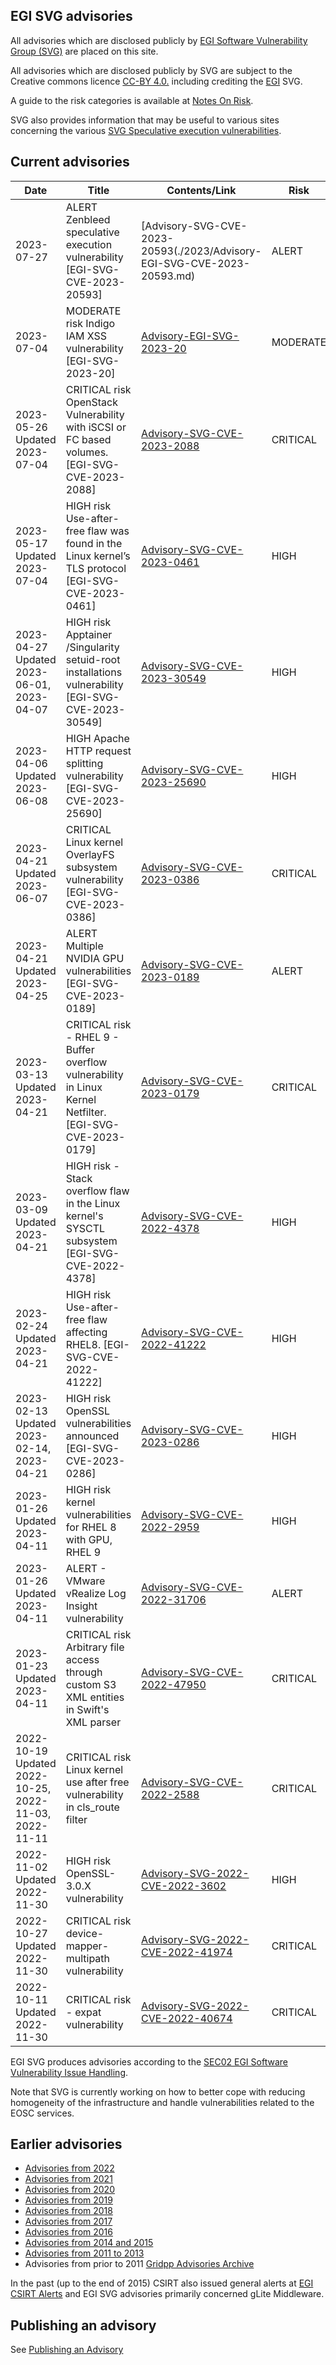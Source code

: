 ## EGI SVG advisories

All advisories which are disclosed publicly by
[EGI Software Vulnerability Group (SVG)](https://go.egi.eu/svg) are placed on
this site.

All advisories which are disclosed publicly by SVG are subject to the Creative
commons licence [CC-BY 4.0.](https://creativecommons.org/licenses/by/4.0/)
including crediting the [EGI](https://www.egi.eu/) SVG.

A guide to the risk categories is available at
[Notes On Risk](https://confluence.egi.eu/display/EGIBG/Notes+on+Risk).

SVG also provides information that may be useful to various sites concerning the
various
[SVG Speculative execution vulnerabilities](./2017/Speculative_Execution_Vulnerabilities.md).

## Current advisories

| Date                                                  | Title                                                                                                     | Contents/Link                                                             | Risk     | Status |
| ----------------------------------------------------- | --------------------------------------------------------------------------------------------------------- | ------------------------------------------------------------------------- | -------- | ------ |
| 2023-07-27                                            | ALERT Zenbleed speculative execution vulnerability  [EGI-SVG-CVE-2023-20593]                              | [Advisory-SVG-CVE-2023-20593(./2023/Advisory-EGI-SVG-CVE-2023-20593.md)    | ALERT |   |
| 2023-07-04                                            | MODERATE risk Indigo IAM XSS vulnerability [EGI-SVG-2023-20]                                              | [Advisory-EGI-SVG-2023-20](./2023/Advisory-EGI-SVG-2023-20.md)            | MODERATE | Fixed  |
| 2023-05-26 Updated 2023-07-04                         | CRITICAL risk OpenStack Vulnerability with iSCSI or FC based volumes. [EGI-SVG-CVE-2023-2088]             | [Advisory-SVG-CVE-2023-2088](./2023/Advisory-SVG-CVE-2023-2088.md)        | CRITICAL | Fixed  |
| 2023-05-17 Updated 2023-07-04                         | HIGH risk Use-after-free flaw was found in the Linux kernel’s TLS protocol [EGI-SVG-CVE-2023-0461]        | [Advisory-SVG-CVE-2023-0461](./2023/Advisory-SVG-CVE-2023-0461.md)        | HIGH     | Fixed  |
| 2023-04-27 Updated 2023-06-01, 2023-04-07             | HIGH risk Apptainer /Singularity setuid-root installations vulnerability [EGI-SVG-CVE-2023-30549]         | [Advisory-SVG-CVE-2023-30549](./2023/Advisory-SVG-CVE-2023-30549.md)      | HIGH     | Fixed  |
| 2023-04-06 Updated 2023-06-08                         | HIGH Apache HTTP request splitting vulnerability [EGI-SVG-CVE-2023-25690]                                 | [Advisory-SVG-CVE-2023-25690](./2023/Advisory-SVG-CVE-2023-25690.md)      | HIGH     | Fixed  |
| 2023-04-21 Updated 2023-06-07                         | CRITICAL Linux kernel OverlayFS subsystem vulnerability [EGI-SVG-CVE-2023-0386]                           | [Advisory-SVG-CVE-2023-0386](./2023/Advisory-SVG-CVE-2023-0386.md)        | CRITICAL | Fixed  |
| 2023-04-21 Updated 2023-04-25                         | ALERT Multiple NVIDIA GPU vulnerabilities [EGI-SVG-CVE-2023-0189]                                         | [Advisory-SVG-CVE-2023-0189](./2023/Advisory-SVG-CVE-2023-0189.md)        | ALERT    | Fixed  |
| 2023-03-13 Updated 2023-04-21                         | CRITICAL risk - RHEL 9 - Buffer overflow vulnerability in Linux Kernel Netfilter. [EGI-SVG-CVE-2023-0179] | [Advisory-SVG-CVE-2023-0179](./2023/Advisory-SVG-CVE-2023-0179.md)        | CRITICAL | Fixed  |
| 2023-03-09 Updated 2023-04-21                         | HIGH risk - Stack overflow flaw in the Linux kernel's SYSCTL subsystem [EGI-SVG-CVE-2022-4378]            | [Advisory-SVG-CVE-2022-4378](./2023/Advisory-SVG-CVE-2022-4378.md)        | HIGH     | Fixed  |
| 2023-02-24 Updated 2023-04-21                         | HIGH risk Use-after-free flaw affecting RHEL8. [EGI-SVG-CVE-2022-41222]                                   | [Advisory-SVG-CVE-2022-41222](./2023/Advisory-SVG-CVE-2022-41222.md)      | HIGH     | Fixed  |
| 2023-02-13 Updated 2023-02-14, 2023-04-21             | HIGH risk OpenSSL vulnerabilities announced [EGI-SVG-CVE-2023-0286]                                       | [Advisory-SVG-CVE-2023-0286](./2023/Advisory-SVG-CVE-2023-0286.md)        | HIGH     | Fixed  |
| 2023-01-26 Updated 2023-04-11                         | HIGH risk kernel vulnerabilities for RHEL 8 with GPU, RHEL 9                                              | [Advisory-SVG-CVE-2022-2959](./2023/Advisory-SVG-CVE-2022-2959.md)        | HIGH     | Fixed  |
| 2023-01-26 Updated 2023-04-11                         | ALERT - VMware vRealize Log Insight vulnerability                                                         | [Advisory-SVG-CVE-2022-31706](./2023/Advisory-SVG-CVE-2022-31706.md)      | ALERT    | Fixed  |
| 2023-01-23 Updated 2023-04-11                         | CRITICAL risk Arbitrary file access through custom S3 XML entities in Swift's XML parser                  | [Advisory-SVG-CVE-2022-47950](./2023/Advisory-SVG-CVE-2022-47950.md)      | CRITICAL | Fixed  |
| 2022-10-19 Updated 2022-10-25, 2022-11-03, 2022-11-11 | CRITICAL risk Linux kernel use after free vulnerability in cls_route filter                               | [Advisory-SVG-CVE-2022-2588](./2022/Advisory-SVG-CVE-2022-2588.md)        | CRITICAL | Fixed  |
| 2022-11-02 Updated 2022-11-30                         | HIGH risk OpenSSL-3.0.X vulnerability                                                                     | [Advisory-SVG-2022-CVE-2022-3602](./2022/Advisory-SVG-CVE-2022-3602.md)   | HIGH     | Fixed  |
| 2022-10-27 Updated 2022-11-30                         | CRITICAL risk device-mapper-multipath vulnerability                                                       | [Advisory-SVG-2022-CVE-2022-41974](./2022/Advisory-SVG-CVE-2022-41974.md) | CRITICAL | Fixed  |
| 2022-10-11 Updated 2022-11-30                         | CRITICAL risk - expat vulnerability                                                                       | [Advisory-SVG-2022-CVE-2022-40674](./2022/Advisory-SVG-CVE-2022-40674.md) | CRITICAL | Fixed  |

EGI SVG produces advisories according to the
[SEC02 EGI Software Vulnerability Issue Handling](https://go.egi.eu/sec02).

Note that SVG is currently working on how to better cope with reducing
homogeneity of the infrastructure and handle vulnerabilities related to the EOSC
services.

## Earlier advisories

- [Advisories from 2022](./2022/Advisories-SVG-2022.md)
- [Advisories from 2021](./2021/Advisories-SVG-2021.md)
- [Advisories from 2020](./2020/Advisories-SVG-2020.md)
- [Advisories from 2019](./2019/Advisories-SVG-2019.md)
- [Advisories from 2018](./2018/Advisories-SVG-2018.md)
- [Advisories from 2017](./2017/Advisories-SVG-2017.md)
- [Advisories from 2016](./2016/Advisories-SVG-2016.md)
- [Advisories from 2014 and 2015](./2014-2015/Advisories-SVG-2014-2015.md)
- [Advisories from 2011 to 2013](./2011-2013/Advisories-SVG-2011-2013.md)
- Advisories from prior to 2011
  [Gridpp Advisories Archive](https://archive.gridpp.ac.uk/gsvg/advisories/)

In the past (up to the end of 2015) CSIRT also issued general alerts at
[EGI CSIRT Alerts](./CSIRT_Alerts.md) and EGI SVG advisories primarily concerned
gLite Middleware.

## Publishing an advisory

See [Publishing an Advisory](./Publishing_an_advisory.md)
